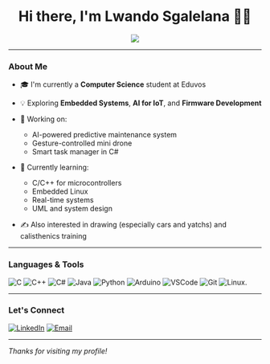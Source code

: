 <h1 align="center">Hi there, I'm Lwando Sgalelana 👨‍💻</h1>

<p align="center">
  <img src="https://readme-typing-svg.herokuapp.com/?lines=Computer+Science+Student;Embedded+Systems+Enthusiast;Tech+Lover&center=true&width=500&height=45">
</p>

---

### About Me

- 🎓 I'm currently a **Computer Science** student at Eduvos
- 💡 Exploring **Embedded Systems**, **AI for IoT**, and **Firmware Development**
- 🔭 Working on:  
  - AI-powered predictive maintenance system  
  - Gesture-controlled mini drone  
  - Smart task manager in C#

- 🌱 Currently learning:  
  - C/C++ for microcontrollers  
  - Embedded Linux  
  - Real-time systems  
  - UML and system design

- ✍️ Also interested in drawing (especially cars and yatchs) and calisthenics training

---

### Languages & Tools

![C](https://img.shields.io/badge/-C-00599C?style=flat-square&logo=c)
![C++](https://img.shields.io/badge/-C++-00599C?style=flat-square&logo=c%2B%2B)
![C#](https://img.shields.io/badge/-C%23-239120?style=flat-square&logo=c-sharp&logoColor=white)
![Java](https://img.shields.io/badge/-Java-007396?style=flat-square&logo=java)
![Python](https://img.shields.io/badge/-Python-3776AB?style=flat-square&logo=python)
![Arduino](https://img.shields.io/badge/-Arduino-00979D?style=flat-square&logo=arduino)
![VSCode](https://img.shields.io/badge/-VSCode-007ACC?style=flat-square&logo=visual-studio-code)
![Git](https://img.shields.io/badge/-Git-F05032?style=flat-square&logo=git)
![Linux](https://img.shields.io/badge/-Linux-FCC624?style=flat-square&logo=linux).

---

### Let's Connect

[![LinkedIn](https://img.shields.io/badge/-LinkedIn-blue?style=flat-square&logo=linkedin)](https://linkedin.com/in/YOUR_LINKEDIN)
[![Email](https://img.shields.io/badge/-Email-red?style=flat-square&logo=gmail&logoColor=white)](mailto:bukhosgalelana@gmail.com)

---

_Thanks for visiting my profile!_
